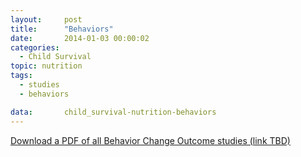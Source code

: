 ```yaml
---
layout:     post
title:      "Behaviors"
date:       2014-01-03 00:00:02
categories: 
  - Child Survival
topic: nutrition
tags:       
  - studies
  - behaviors

data:       child_survival-nutrition-behaviors
---
```


[Download a PDF of all Behavior Change Outcome studies (link TBD)]()